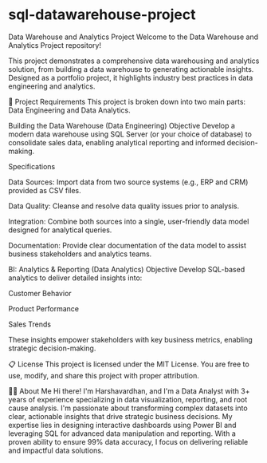 # sql-datawarehouse-project
Data Warehouse and Analytics Project
Welcome to the Data Warehouse and Analytics Project repository!

This project demonstrates a comprehensive data warehousing and analytics solution, from building a data warehouse to generating actionable insights. Designed as a portfolio project, it highlights industry best practices in data engineering and analytics.

🚀 Project Requirements
This project is broken down into two main parts: Data Engineering and Data Analytics.

Building the Data Warehouse (Data Engineering)
Objective
Develop a modern data warehouse using SQL Server (or your choice of database) to consolidate sales data, enabling analytical reporting and informed decision-making.

Specifications

Data Sources: Import data from two source systems (e.g., ERP and CRM) provided as CSV files.

Data Quality: Cleanse and resolve data quality issues prior to analysis.

Integration: Combine both sources into a single, user-friendly data model designed for analytical queries.

Documentation: Provide clear documentation of the data model to assist business stakeholders and analytics teams.

BI: Analytics & Reporting (Data Analytics)
Objective
Develop SQL-based analytics to deliver detailed insights into:

Customer Behavior

Product Performance

Sales Trends

These insights empower stakeholders with key business metrics, enabling strategic decision-making.

📋 License
This project is licensed under the MIT License. You are free to use, modify, and share this project with proper attribution.

👨‍💻 About Me
Hi there! I'm Harshavardhan, and I'm a Data Analyst with 3+ years of experience specializing in data visualization, reporting, and root cause analysis.
I'm passionate about transforming complex datasets into clear, actionable insights that drive strategic business decisions. My expertise lies in designing interactive dashboards using Power BI and leveraging SQL for advanced data manipulation and reporting. With a proven ability to ensure 99% data accuracy, I focus on delivering reliable and impactful data solutions.
